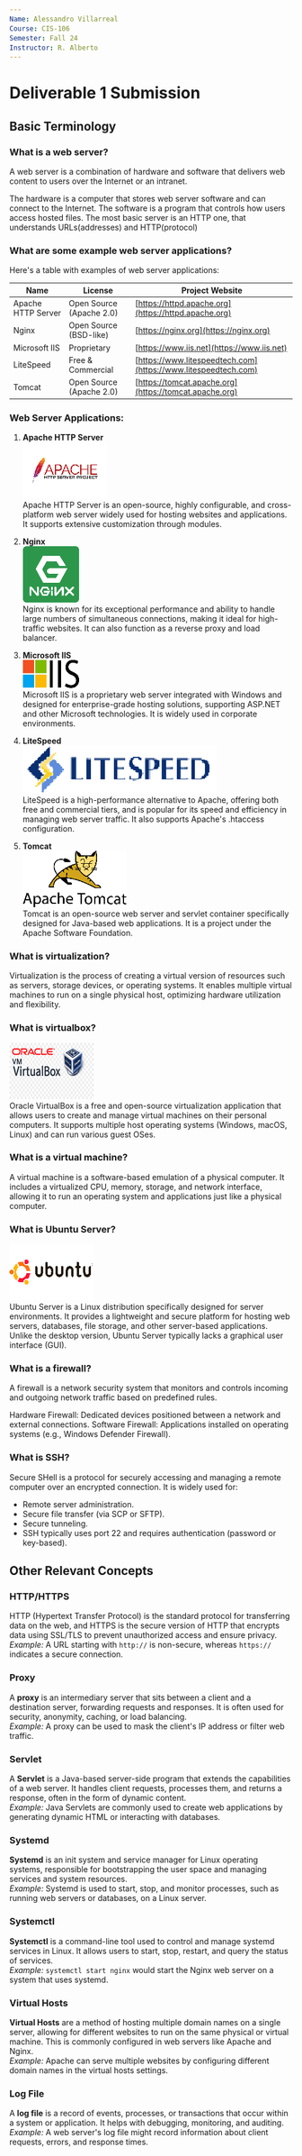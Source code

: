 ```yaml
---
Name: Alessandro Villarreal
Course: CIS-106
Semester: Fall 24
Instructor: R. Alberto
---
```


# Deliverable 1 Submission

## Basic Terminology

### What is a web server?
A web server is a combination of hardware and software that delivers web content to users over the Internet or an intranet.

The hardware is a computer that stores web server software and can connect to the Internet.
The software is a program that controls how users access hosted files. The most basic server is an HTTP one, that understands URLs(addresses) and HTTP(protocol) 


### What are some example web server applications?

Here's a table with examples of web server applications:

| **Name**           | **License**              | **Project Website**                                            |
| ------------------ | ------------------------ | -------------------------------------------------------------- |
| Apache HTTP Server | Open Source (Apache 2.0) | [https://httpd.apache.org](https://httpd.apache.org)           |
| Nginx              | Open Source (BSD-like)   | [https://nginx.org](https://nginx.org)                         |
| Microsoft IIS      | Proprietary              | [https://www.iis.net](https://www.iis.net)                     |
| LiteSpeed          | Free & Commercial        | [https://www.litespeedtech.com](https://www.litespeedtech.com) |
| Tomcat             | Open Source (Apache 2.0) | [https://tomcat.apache.org](https://tomcat.apache.org)         |

### Web Server Applications:

1. **Apache HTTP Server**   <br>
   ![Apache HTTP Server Logo](apache_logo.png)<br>
   Apache HTTP Server is an open-source, highly configurable, and cross-platform web server widely used for hosting websites and applications. It supports extensive customization through modules. 

2. **Nginx** <br>
   ![Nginx Logo](nginx_logo.png) <br>
   Nginx is known for its exceptional performance and ability to handle large numbers of simultaneous connections, making it ideal for high-traffic websites. It can also function as a reverse proxy and load balancer.  

3. **Microsoft IIS** <br > 
   ![Microsoft IIS Logo](MSIIS_logo.png)<br>
   Microsoft IIS is a proprietary web server integrated with Windows and designed for enterprise-grade hosting solutions, supporting ASP.NET and other Microsoft technologies. It is widely used in corporate environments.  

4. **LiteSpeed**  <br>
   ![LiteSpeed Logo](litespeed_logo.png)<br>
   LiteSpeed is a high-performance alternative to Apache, offering both free and commercial tiers, and is popular for its speed and efficiency in managing web server traffic. It also supports Apache's .htaccess configuration.  

5. **Tomcat**  <br>
   ![Tomcat Logo](apache_tomcat_logo.png)<br>
   Tomcat is an open-source web server and servlet container specifically designed for Java-based web applications. It is a project under the Apache Software Foundation.  


### What is virtualization?
Virtualization is the process of creating a virtual version of resources such as servers, storage devices, or operating systems. It enables multiple virtual machines to run on a single physical host, optimizing hardware utilization and flexibility.

### What is virtualbox?<br>
![logo virtualbox](virtualbox_logo.png)<br>
Oracle VirtualBox is a free and open-source virtualization application that allows users to create and manage virtual machines on their personal computers. It supports multiple host operating systems (Windows, macOS, Linux) and can run various guest OSes.

### What is a virtual machine?
A virtual machine is a software-based emulation of a physical computer. It includes a virtualized CPU, memory, storage, and network interface, allowing it to run an operating system and applications just like a physical computer.

### What is Ubuntu Server?<br>
![ubuntu logo](ubuntu_logo.png)<br>
Ubuntu Server is a Linux distribution specifically designed for server environments. It provides a lightweight and secure platform for hosting web servers, databases, file storage, and other server-based applications. Unlike the desktop version, Ubuntu Server typically lacks a graphical user interface (GUI).

### What is a firewall?
A firewall is a network security system that monitors and controls incoming and outgoing network traffic based on predefined rules.

Hardware Firewall: Dedicated devices positioned between a network and external connections.
Software Firewall: Applications installed on operating systems (e.g., Windows Defender Firewall).

### What is SSH?
Secure SHell is a protocol for securely accessing and managing a remote computer over an encrypted connection. It is widely used for:

* Remote server administration.
* Secure file transfer (via SCP or SFTP).
* Secure tunneling.
* SSH typically uses port 22 and requires authentication (password or key-based).
  

## Other Relevant Concepts

### **HTTP/HTTPS**
HTTP (Hypertext Transfer Protocol) is the standard protocol for transferring data on the web, and HTTPS is the secure version of HTTP that encrypts data using SSL/TLS to prevent unauthorized access and ensure privacy.  
*Example:* A URL starting with `http://` is non-secure, whereas `https://` indicates a secure connection.

### **Proxy**
A **proxy** is an intermediary server that sits between a client and a destination server, forwarding requests and responses. It is often used for security, anonymity, caching, or load balancing.  
*Example:* A proxy can be used to mask the client's IP address or filter web traffic.

### **Servlet**
A **Servlet** is a Java-based server-side program that extends the capabilities of a web server. It handles client requests, processes them, and returns a response, often in the form of dynamic content.  
*Example:* Java Servlets are commonly used to create web applications by generating dynamic HTML or interacting with databases.

### **Systemd**
**Systemd** is an init system and service manager for Linux operating systems, responsible for bootstrapping the user space and managing services and system resources.  
*Example:* Systemd is used to start, stop, and monitor processes, such as running web servers or databases, on a Linux server.

### **Systemctl**
**Systemctl** is a command-line tool used to control and manage systemd services in Linux. It allows users to start, stop, restart, and query the status of services.  
*Example:* `systemctl start nginx` would start the Nginx web server on a system that uses systemd.

### **Virtual Hosts**
**Virtual Hosts** are a method of hosting multiple domain names on a single server, allowing for different websites to run on the same physical or virtual machine. This is commonly configured in web servers like Apache and Nginx.  
*Example:* Apache can serve multiple websites by configuring different domain names in the virtual hosts settings.

### **Log File**
A **log file** is a record of events, processes, or transactions that occur within a system or application. It helps with debugging, monitoring, and auditing.  
*Example:* A web server's log file might record information about client requests, errors, and response times.
